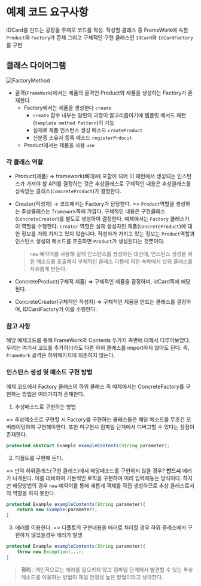 # 예제 코드 요구사항

IDCard를 만드는 공장을 주제로 코드를 작성. 작성할 클래스 중 FrameWork에 속할 `Product`와 `Factory`가 존재
그리고 구체적인 구현 클래스인 `IdCard`와 `IdCardFactory`를 구현

## 클래스 다이어그램

![FactoryMethod](https://oopy.lazyrockets.com/api/v2/notion/image?src=https%3A%2F%2Fs3-us-west-2.amazonaws.com%2Fsecure.notion-static.com%2F59cf0c94-b328-4e69-a203-35cd37b81b3d%2FUntitled.png&blockId=8102b4fb-a804-4b28-9425-561f664149c7)

- 골격(`FrameWork`)에서는 제품의 골격인 Product와 제품을 생성하는 Factory가 존재한다.
  - Factory에서는 제품을 생성한다 `create`
    - `create` 함수 내부는 일련의 과정이 알고리즘이기에 템플릿 메서드 패턴(`template method Pattern`)이 가능
    - 실제로 제품 인스턴스 생성 메소드 `createProduct`
    - 신분증 소유자 등록 메소드 `registerPrdocut`
  - Product에서는 제품을 사용 `use`

### 각 클래스 역할

- Product(제품)
  => framework(뼈대)에 포함이 되어 이 패턴에서 생성되는 인스턴스가 가져야 할 API를 결정하는 것은 추상클래스로 구체적인 내용은 추상클래스를 상속받는 클래스(`ConcreteProduct`)가 결정한다.

- Creator(작성자) -> 코드에서는 Factory가 담당한다.
  => `Product`역할을 생성하는 추상클래스는 `framework`쪽에 가깝다. 구체적인 내용은 구현클래스(`ConcreteCreator`)를 별도로 생성하여 결정한다. 예제에서는 `Factory` 클래스가 이 역할을 수행한다.
      `Creator` 역할은 실제 생성자인 제품(`ConcreteProduct`)에 대한 정보를 거의 가지고 있지 않습니다. 작성자가 가지고 있는 정보는 `Product`역할과 인스턴스 생성의 메소드를 호출하면 `Product`가 생성된다는 것뿐이다.
  
  > `new` 예약어를 사용해 실제 인스턴스를 생성하는 대신에, 인스턴스 생성을 위한 메소드를 호출해서 구체적인 클래스 이름에 의한 속박에서 상위 클래스를 자유롭게 만든다.

- ConcreteProduct(구체적 제품)
  => 구체적인 제품을 결정하며, idCard쪽에 해당된다.

- ConcreteCreator(구체적인 작성자)
  => 구체적인 제품을 만드는 클래스를 결정하며, IDCardFactory가 이를 수행한다.


### 참고 사항

해당 예제코드를 통해 FrameWork와 Contents 두가지 측면에 대해서 다루어보았다.
우리는 여기서 코드를 추가하더라도 다른 하위 클래스를 import하지 않아도 된다. 즉, `FrameWork` 골격은 하위패키지에 의존하지 않는다.

### 인스턴스 생성 및 메소드 구현 방법

예제 코드에서 Factory 클래스의 하위 클래스 즉 예제에서는 ConcreteFactory를 구현하는 방법은 여러가지가 존재한다.

1. 추상메소드로 구현하는 방법

=> 추상메소드로 구현할 시 Factory를 구현하는 클래스들은 해당 메소드를 무조건 오버라이딩하여 구현해야한다. 또한 미구현시 컴파일 단계에서 디버그할 수 있다는 장점이 존재한다.
```java
protected abstract Example exampleContents(String parameter);
```

2. 디폴트를 구현해 둔다.

=> 만약 하위클래스(구현 클래스)에서 해당메소드를 구현하지 않을 경우? **반드시** 에러가 나게된다. 이를 대비하여 기본적인 로직을 구현하여 미리 입력해놓는 방식이다.
하지만 해당방법의 경우 `new` 예약어를 통해 새롭게 객체를 직접 생성하므로 추상 클래스로서의 역할을 하지 못한다.

```java
protected Example exampleContents(String parameter){
    return new Example(parameter);	
}
```

3. 에러를 이용한다.
=> 디폴트의 구현내용을 에러로 처리할 경우 하위 클래스에서 구현하지 않았을경우 에러가 발생

```java
protected Example exampleContents(String parameter){
    throw new Exception(...);
}
```


> **정리** : 개인적으로는 에러를 일으키지 않고 컴파일 단계에서 발견할 수 있는 추상 메소드를 이용하는 방법이 제일 안정성 높은 방법이라고 생각한다.